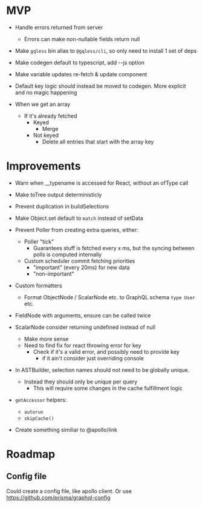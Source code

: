 # MVP

- Handle errors returned from server

  - Errors can make non-nullable fields return null

- Make `gqless` bin alias to `@gqless/cli`, so only need to install 1 set of deps
- Make codegen default to typescript, add --js option
- Make variable updates re-fetch & update component
- Default key logic should instead be moved to codegen. More explicit and no magic happening

- When we get an array

  - If it's already fetched
    - Keyed
      - Merge
    - Not keyed
      - Delete all entries that start with the array key

# Improvements

- Warn when \_\_typename is accessed for React, without an ofType call
- Make toTree output deterministicly
- Prevent duplication in buildSelections
- Make Object.set default to `match` instead of setData

- Prevent Poller from creating extra queries, either:

  - Poller "tick"
    - Guarantees stuff is fetched every x ms, but the syncing between polls is computed internally
  - Custom scheduler commit fetching priorities
    - "important" (every 20ms) for new data
    - "non-important"

- Custom formatters

  - Format ObjectNode / ScalarNode etc. to GraphQL schema `type User` etc.

- FieldNode with arguments, ensure can be called twice
- ScalarNode consider returning undefined instead of null

  - Make more sense
  - Need to find fix for react throwing error for key
    - Check if it's a valid error, and possibly need to provide key
      - if it ain't consider just overriding console

- In ASTBuilder, selection names should not need to be globally unique.

  - Instead they should only be unique per query
    - This will require some changes in the cache fulfillment logic

- `getAccessor` helpers:

  - `autorun`
  - `skipCache()`

- Create something similiar to @apollo/link

# Roadmap

## Config file

Could create a config file, like apollo client. Or use https://github.com/prisma/graphql-config
